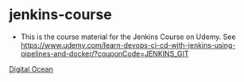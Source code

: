 # jenkins-course
* This is the course material for the Jenkins Course on Udemy. See https://www.udemy.com/learn-devops-ci-cd-with-jenkins-using-pipelines-and-docker/?couponCode=JENKINS_GIT

[Digital Ocean](https://cloud.digitalocean.com/)
